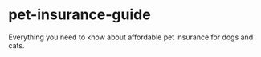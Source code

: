 # pet-insurance-guide
Everything you need to know about affordable pet insurance for dogs and cats.
